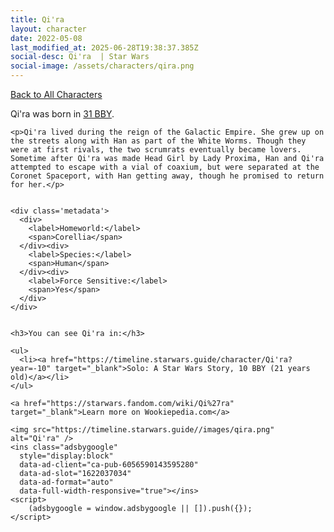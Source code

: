 ```yaml
---
title: Qi'ra
layout: character
date: 2022-05-08
last_modified_at: 2025-06-28T19:38:37.385Z
social-desc: Qi'ra  | Star Wars
social-image: /assets/characters/qira.png
---
```

<a href="/character" class="smaller">Back to All Characters</a>

<div class="character-profile container">
  <div class="col-10">
    <p>
    Qi'ra             was born in <a href="https://timeline.starwars.guide/character/Qi'ra?year=-31" target="_blank">31 BBY</a>.
    </p>

    <p>Qi'ra lived during the reign of the Galactic Empire. She grew up on the streets along with Han as part of the White Worms. Though they were at first rivals, the two scrumrats eventually became lovers. Sometime after Qi'ra was made Head Girl by Lady Proxima, Han and Qi'ra attempted to escape with a vial of coaxium, but were separated at the Coronet Spaceport, with Han getting away, though he promised to return for her.</p>


    <div class='metadata'>
      <div>
        <label>Homeworld:</label>
        <span>Corellia</span>
      </div><div>
        <label>Species:</label>
        <span>Human</span>
      </div><div>
        <label>Force Sensitive:</label>
        <span>Yes</span>
      </div>
    </div>


    <h3>You can see Qi'ra in:</h3>

    <ul>
      <li><a href="https://timeline.starwars.guide/character/Qi'ra?year=-10" target="_blank">Solo: A Star Wars Story, 10 BBY (21 years old)</a></li>
    </ul>

    <a href="https://starwars.fandom.com/wiki/Qi%27ra" target="_blank">Learn more on Wookiepedia.com</a>
  </div>
  <div class="character_image col-2">
    
    <img src="https://timeline.starwars.guide//images/qira.png" alt="Qi'ra" />
    <ins class="adsbygoogle"
      style="display:block"
      data-ad-client="ca-pub-6056590143595280"
      data-ad-slot="1622037034"
      data-ad-format="auto"
      data-full-width-responsive="true"></ins>
    <script>
        (adsbygoogle = window.adsbygoogle || []).push({});
    </script>
  </div>
</div>
